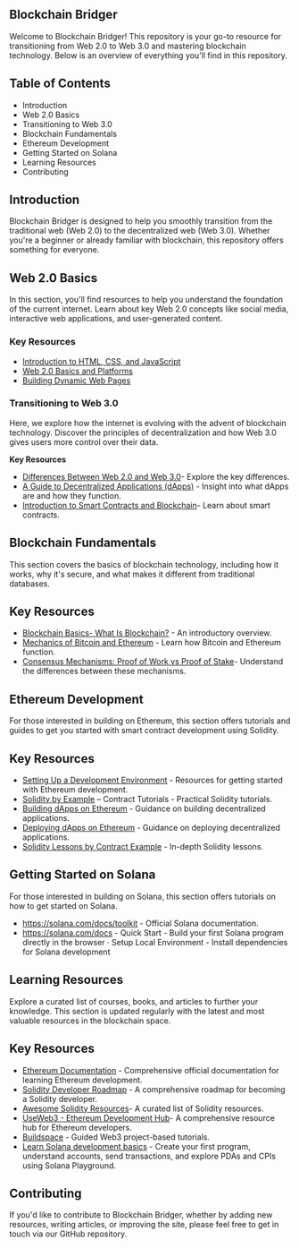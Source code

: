 ## Blockchain Bridger
Welcome to Blockchain Bridger! This repository is your go-to resource for transitioning from Web 2.0 to Web 3.0 and mastering blockchain technology. Below is an overview of everything you'll find in this repository.

## Table of Contents

- Introduction
- Web 2.0 Basics
- Transitioning to Web 3.0
- Blockchain Fundamentals
- Ethereum Development
- Getting Started on Solana
- Learning Resources
- Contributing
## Introduction

Blockchain Bridger is designed to help you smoothly transition from the traditional web (Web 2.0) to the decentralized web (Web 3.0). Whether you're a beginner or already familiar with blockchain, this repository offers something for everyone.

## Web 2.0 Basics

In this section, you'll find resources to help you understand the foundation of the current internet. Learn about key Web 2.0 concepts like social media, interactive web applications, and user-generated content.

### Key Resources

- [Introduction to HTML, CSS, and JavaScript](https://developer.mozilla.org/en-US/docs/Learn)
- [Web 2.0 Basics and Platforms](https://www.techtarget.com/whatis/definition/Web-20-or-Web-2)
- [Building Dynamic Web Pages](https://www.w3schools.com/)

### Transitioning to Web 3.0

Here, we explore how the internet is evolving with the advent of blockchain technology. Discover the principles of decentralization and how Web 3.0 gives users more control over their data.

**Key Resources**

- [Differences Between Web 2.0 and Web 3.0](https://www.geeksforgeeks.org/web-1-0-web-2-0-and-web-3-0-with-their-difference/)- Explore the key differences.
- [A Guide to Decentralized Applications (dApps)](https://101blockchains.com/what-is-dapp/) - Insight into what dApps are and how they function.
- [Introduction to Smart Contracts and Blockchain](https://solidity-by-example.org/)- Learn about smart contracts.

## Blockchain Fundamentals

This section covers the basics of blockchain technology, including how it works, why it's secure, and what makes it different from traditional databases.

## Key Resources

- [Blockchain Basics- What Is Blockchain?](https://ethereum.org/en/developers/docs/intro-to-ethereum/) - An introductory overview.
- [Mechanics of Bitcoin and Ethereum](https://www.bitcoin.com/get-started/difference-between-bitcoin-and-ethereum/) - Learn how Bitcoin and Ethereum function.
- [Consensus Mechanisms: Proof of Work vs Proof of Stake](https://ethereum.org/en/developers/docs/consensus-mechanisms/pos/pos-vs-pow/)- Understand the differences between these mechanisms.

## Ethereum Development

For those interested in building on Ethereum, this section offers tutorials and guides to get you started with smart contract development using Solidity.

## Key Resources

- [Setting Up a Development Environment](https://www.useweb3.xyz/) - Resources for getting started with Ethereum development.
- [Solidity by Example](https://solidity-by-example.org/) – Contract Tutorials - Practical Solidity tutorials.
- [Building dApps on Ethereum](https://archive.trufflesuite.com/guides/pet-shop/) - Guidance on building decentralized applications.
- [Deploying dApps on Ethereum](https://www.dappuniversity.com/articles/the-ultimate-ethereum-dapp-tutorial) - Guidance on deploying decentralized applications.
- [Solidity Lessons by Contract Example](https://github.com/Blockchainbridger/blockchainbridger.github.io) - In-depth Solidity lessons.

## Getting Started on Solana
For those interested in building on Solana, this section offers tutorials on how to get started on Solana.
 - https://solana.com/docs/toolkit - Official Solana documentation.
 - https://solana.com/docs - Quick Start - Build your first Solana program directly in the browser ·
   Setup Local Environment - Install dependencies for Solana development

## Learning Resources

Explore a curated list of courses, books, and articles to further your knowledge. This section is updated regularly with the latest and most valuable resources in the blockchain space.

## Key Resources

- [Ethereum Documentation](https://ethereum.org/en/developers/docs/) - Comprehensive official documentation for learning Ethereum development.
- [Solidity Developer Roadmap](https://github.com/ConsenSys-Academy/Developer-Program) - A comprehensive roadmap for becoming a Solidity developer.
- [Awesome Solidity Resources](https://github.com/bkrem/awesome-solidity)- A curated list of Solidity resources.
- [UseWeb3 - Ethereum Development Hub](https://www.useweb3.xyz/)- A comprehensive resource hub for Ethereum developers.
- [Buildspace](https://buildspace.so/) - Guided Web3 project-based tutorials.
- [Learn Solana development basics](https://solana.com/docs/intro/quick-start) - Create your first program, understand accounts, send transactions, and explore PDAs and CPIs using Solana Playground.

## Contributing

If you'd like to contribute to Blockchain Bridger, whether by adding new resources, writing articles, or improving the site, please feel free to get in touch via our GitHub repository.
